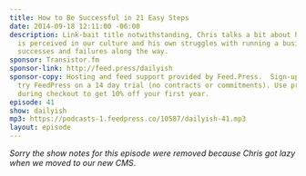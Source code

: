 ```yaml
---
title: How to Be Successful in 21 Easy Steps
date: 2014-09-18 12:11:00 -06:00
description: Link-bait title notwithstanding, Chris talks a bit about how success
  is perceived in our culture and his own struggles with running a business and the
  successes and failures along the way.
sponsor: Transistor.fm
sponsor-link: http://feed.press/dailyish
sponsor-copy: Hosting and feed support provided by Feed.Press.  Sign-up today and
  try FeedPress on a 14 day trial (no contracts or commitments). Use promo code "dailyish"
  during checkout to get 10% off your first year.
episode: 41
show: dailyish
mp3: https://podcasts-1.feedpress.co/10587/dailyish-41.mp3
layout: episode
---
```


<em>Sorry the show notes for this episode were removed because Chris got lazy when we moved to our new CMS</em>.
